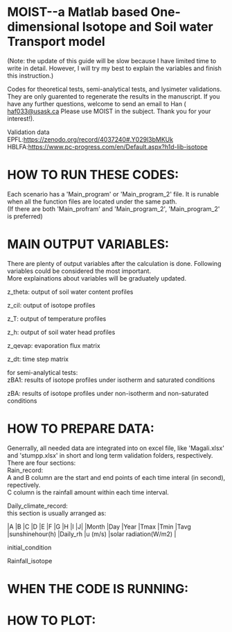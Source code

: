 # MOIST--a Matlab based One-dimensional Isotope and Soil water Transport model
(Note: the update of this guide will be slow because I have limited time to write in detail. However, I will try my best to explain the variables and finish this instruction.)


Codes for theoretical tests, semi-analytical tests, and lysimeter validations. They are only guarented to regenerate the results in the manuscript. If you have any further questions, welcome to send an email to Han ( haf033@usask.ca Please use MOIST in the subject. Thank you for your interest!).

Validation data<br>
EPFL:https://zenodo.org/record/4037240#.Y029l3bMKUk<br>
HBLFA:https://www.pc-progress.com/en/Default.aspx?h1d-lib-isotope


# HOW TO RUN THESE CODES:
Each scenario has a 'Main_program' or 'Main_program_2' file. It is runable when all the function files are located under the same path.<br>
(If there are both 'Main_profram' and 'Main_program_2', 'Main_program_2' is preferred)

# MAIN OUTPUT VARIABLES:<br>
There are plenty of output variables after the calculation is done. Following variables could be considered the most important. <br>
More explainations about variables will be graduately updated. <br>


z_theta: output of soil water content profiles<br>

z_cil:   output of isotope profiles<br>

z_T:     output of temperature profiles<br>

z_h:     output of soil water head profiles<br>

z_qevap: evaporation flux matrix<br>

z_dt:    time step matrix<br>



for semi-analytical tests:<br>
zBA1: results of isotope profiles under isotherm and saturated conditions<br>

zBA:  results of isotope profiles under non-isotherm and non-saturated conditions<br>

# HOW TO PREPARE DATA:
Generrally, all needed data are integrated into on excel file, like 'Magali.xlsx' and 'stumpp.xlsx' in short and long term validation folders, respectively. <br>
There are four sections:<br>
Rain_record:<br>
A and B column are the start and end points of each time interal (in second), repectively.<br>
C column is the rainfall amount within each time interval.<br>

Daily_climate_record:<br>
this section is usually arranged as:<br>

|A |B |C	|D	|E	|F	|G	|H	|I	|J|
|Month	|Day	|Year	|Tmax	|Tmin	|Tavg	|sunshinehour(h)	|Daily_rh	|u (m/s)	|solar  radiation(W/m2)	|



initial_condition<br>

Rainfall_isotope<br>


# WHEN THE CODE IS RUNNING:

# HOW TO PLOT:
